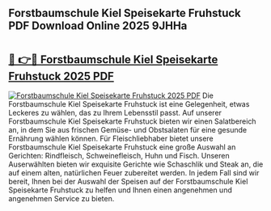 ## Forstbaumschule Kiel Speisekarte Fruhstuck PDF Download Online 2025 9JHHa

# <h2><a href="http://gc8plg.nevu.top/?p=Forstbaumschule+Kiel+Speisekarte+Fruhstuck">🔗 👉🔴 Forstbaumschule Kiel Speisekarte Fruhstuck 2025 PDF</a></h2>

[![Forstbaumschule Kiel Speisekarte Fruhstuck 2025 PDF](https://i.imgur.com/dBaPXMq.png)](http://gc8plg.nevu.top/?p=Forstbaumschule+Kiel+Speisekarte+Fruhstuck)
Die Forstbaumschule Kiel Speisekarte Fruhstuck ist eine Gelegenheit, etwas Leckeres zu wählen, das zu Ihrem Lebensstil passt. Auf unserer Forstbaumschule Kiel Speisekarte Fruhstuck bieten wir einen Salatbereich an, in dem Sie aus frischen Gemüse- und Obstsalaten für eine gesunde Ernährung wählen können. Für Fleischliebhaber bietet unsere Forstbaumschule Kiel Speisekarte Fruhstuck eine große Auswahl an Gerichten: Rindfleisch, Schweinefleisch, Huhn und Fisch. Unseren Auserwählten bieten wir exquisite Gerichte wie Schaschlik und Steak an, die auf einem alten, natürlichen Feuer zubereitet werden. In jedem Fall sind wir bereit, Ihnen bei der Auswahl der Speisen auf der Forstbaumschule Kiel Speisekarte Fruhstuck zu helfen und Ihnen einen angenehmen und angenehmen Service zu bieten.
